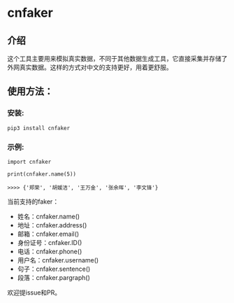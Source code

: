# cnfaker


## 介绍
这个工具主要用来模拟真实数据，不同于其他数据生成工具，它直接采集并存储了外网真实数据。这样的方式对中文的支持更好，用着更舒服。


## 使用方法：

### 安装:
```
pip3 install cnfaker
```

### 示例:
```
import cnfaker

print(cnfaker.name(5))

>>>> {'郑荣', '胡媛洁', '王万金', '张余晖', '李文锋'}
```


当前支持的faker：
* 姓名：cnfaker.name()
* 地址：cnfaker.address()
* 邮箱：cnfaker.email()
* 身份证号：cnfaker.ID()
* 电话：cnfaker.phone()
* 用户名：cnfaker.username()
* 句子：cnfaker.sentence()
* 段落：cnfaker.pargraph()


欢迎提issue和PR。



